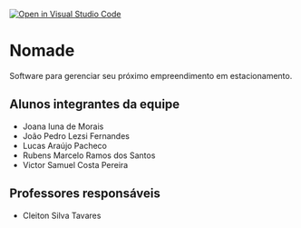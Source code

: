 [![Open in Visual Studio Code](https://classroom.github.com/assets/open-in-vscode-718a45dd9cf7e7f842a935f5ebbe5719a5e09af4491e668f4dbf3b35d5cca122.svg)](https://classroom.github.com/online_ide?assignment_repo_id=12219524&assignment_repo_type=AssignmentRepo)
# Nomade
Software para gerenciar seu próximo empreendimento em estacionamento.

## Alunos integrantes da equipe

* Joana Iuna de Morais
* João Pedro Lezsi Fernandes
* Lucas Araújo Pacheco
* Rubens Marcelo Ramos dos Santos
* Victor Samuel Costa Pereira

## Professores responsáveis

* Cleiton Silva Tavares



